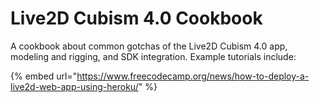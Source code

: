 # Live2D Cubism 4.0 Cookbook

A cookbook about common gotchas of the Live2D Cubism 4.0 app, modeling and rigging, and SDK integration. Example tutorials include:

{% embed url="https://www.freecodecamp.org/news/how-to-deploy-a-live2d-web-app-using-heroku/" %}



